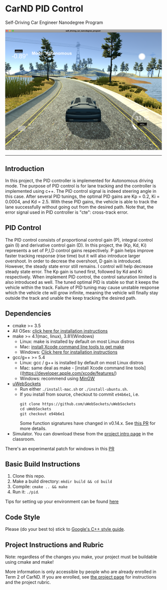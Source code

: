 [image1]: PID.png



# CarND PID Control
Self-Driving Car Engineer Nanodegree Program

![Autonomous mode running with PID controller][image1] 

---

## Introduction
In this project, the PID controller is implemented for Autonomous driving mode. The purpose of PID control is for lane tracking and the controller is implemented using c++. The PID control signal is indeed steering angle in this case. After several PID tunings, the optimal PID gains are Kp = 0.2, Ki = 0.0004, and Kd = 2.5. With these PID gains, the vehicle is able to track the lane successfully without going out from the desired path. Note that, the error signal used in PID controller is "cte": cross-track error. 


## PID Control
The PID control consists of proportional control gain (P), integral control gain (I) and derivative control gain (D). In this project, the (Kp, Kd, Ki) represents a set of P,I,D control gains respectively. P gain helps improve faster tracking response (rise time) but it will also introduce larger overshoot. In order to decrese the overshoot, D gain is introduced. However, the steady state error still remains. I control will help decrease steady state error. The Kp gain is tuned first, followed by Kd and Ki respectively. When implement PID control, the control saturation limited is also introduced as well. The tuned optimal PID is stable so that it keeps the vehicle within the track. Failure of PID tuning may cause unstable response which the vehicle cte will grow infinite, meaning the vehicle will finally stay outside the track and unable the keep tracking the desired path.



## Dependencies

* cmake >= 3.5
 * All OSes: [click here for installation instructions](https://cmake.org/install/)
* make >= 4.1(mac, linux), 3.81(Windows)
  * Linux: make is installed by default on most Linux distros
  * Mac: [install Xcode command line tools to get make](https://developer.apple.com/xcode/features/)
  * Windows: [Click here for installation instructions](http://gnuwin32.sourceforge.net/packages/make.htm)
* gcc/g++ >= 5.4
  * Linux: gcc / g++ is installed by default on most Linux distros
  * Mac: same deal as make - [install Xcode command line tools]((https://developer.apple.com/xcode/features/)
  * Windows: recommend using [MinGW](http://www.mingw.org/)
* [uWebSockets](https://github.com/uWebSockets/uWebSockets)
  * Run either `./install-mac.sh` or `./install-ubuntu.sh`.
  * If you install from source, checkout to commit `e94b6e1`, i.e.
    ```
    git clone https://github.com/uWebSockets/uWebSockets 
    cd uWebSockets
    git checkout e94b6e1
    ```
    Some function signatures have changed in v0.14.x. See [this PR](https://github.com/udacity/CarND-MPC-Project/pull/3) for more details.
* Simulator. You can download these from the [project intro page](https://github.com/udacity/self-driving-car-sim/releases) in the classroom.

There's an experimental patch for windows in this [PR](https://github.com/udacity/CarND-PID-Control-Project/pull/3)

## Basic Build Instructions

1. Clone this repo.
2. Make a build directory: `mkdir build && cd build`
3. Compile: `cmake .. && make`
4. Run it: `./pid`. 

Tips for setting up your environment can be found [here](https://classroom.udacity.com/nanodegrees/nd013/parts/40f38239-66b6-46ec-ae68-03afd8a601c8/modules/0949fca6-b379-42af-a919-ee50aa304e6a/lessons/f758c44c-5e40-4e01-93b5-1a82aa4e044f/concepts/23d376c7-0195-4276-bdf0-e02f1f3c665d)


## Code Style

Please (do your best to) stick to [Google's C++ style guide](https://google.github.io/styleguide/cppguide.html).

## Project Instructions and Rubric

Note: regardless of the changes you make, your project must be buildable using
cmake and make!

More information is only accessible by people who are already enrolled in Term 2
of CarND. If you are enrolled, see [the project page](https://classroom.udacity.com/nanodegrees/nd013/parts/40f38239-66b6-46ec-ae68-03afd8a601c8/modules/f1820894-8322-4bb3-81aa-b26b3c6dcbaf/lessons/e8235395-22dd-4b87-88e0-d108c5e5bbf4/concepts/6a4d8d42-6a04-4aa6-b284-1697c0fd6562)
for instructions and the project rubric.



